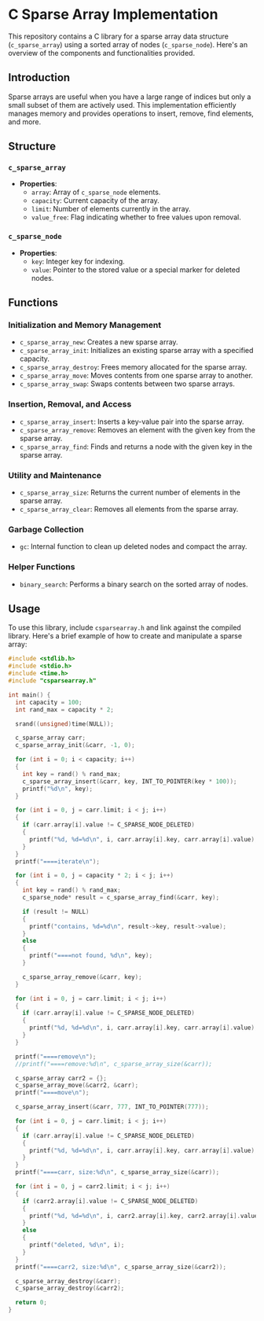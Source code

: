 # C Sparse Array Implementation

This repository contains a C library for a sparse array data structure (`c_sparse_array`) using a sorted array of nodes (`c_sparse_node`). Here's an overview of the components and functionalities provided.

## Introduction

Sparse arrays are useful when you have a large range of indices but only a small subset of them are actively used. This implementation efficiently manages memory and provides operations to insert, remove, find elements, and more.

## Structure

### `c_sparse_array`

- **Properties**:
  - `array`: Array of `c_sparse_node` elements.
  - `capacity`: Current capacity of the array.
  - `limit`: Number of elements currently in the array.
  - `value_free`: Flag indicating whether to free values upon removal.

### `c_sparse_node`

- **Properties**:
  - `key`: Integer key for indexing.
  - `value`: Pointer to the stored value or a special marker for deleted nodes.

## Functions

### Initialization and Memory Management

- `c_sparse_array_new`: Creates a new sparse array.
- `c_sparse_array_init`: Initializes an existing sparse array with a specified capacity.
- `c_sparse_array_destroy`: Frees memory allocated for the sparse array.
- `c_sparse_array_move`: Moves contents from one sparse array to another.
- `c_sparse_array_swap`: Swaps contents between two sparse arrays.

### Insertion, Removal, and Access

- `c_sparse_array_insert`: Inserts a key-value pair into the sparse array.
- `c_sparse_array_remove`: Removes an element with the given key from the sparse array.
- `c_sparse_array_find`: Finds and returns a node with the given key in the sparse array.

### Utility and Maintenance

- `c_sparse_array_size`: Returns the current number of elements in the sparse array.
- `c_sparse_array_clear`: Removes all elements from the sparse array.

### Garbage Collection

- `gc`: Internal function to clean up deleted nodes and compact the array.

### Helper Functions

- `binary_search`: Performs a binary search on the sorted array of nodes.

## Usage

To use this library, include `csparsearray.h` and link against the compiled library. Here's a brief example of how to create and manipulate a sparse array:

```c
#include <stdlib.h>
#include <stdio.h>
#include <time.h>
#include "csparsearray.h"

int main() {
  int capacity = 100;
  int rand_max = capacity * 2;

  srand((unsigned)time(NULL));

  c_sparse_array carr;
  c_sparse_array_init(&carr, -1, 0);

  for (int i = 0; i < capacity; i++)
  {
    int key = rand() % rand_max;
    c_sparse_array_insert(&carr, key, INT_TO_POINTER(key * 100));
    printf("%d\n", key);
  }

  for (int i = 0, j = carr.limit; i < j; i++)
  {
    if (carr.array[i].value != C_SPARSE_NODE_DELETED)
    {
      printf("%d, %d=%d\n", i, carr.array[i].key, carr.array[i].value);
    }
  }
  printf("====iterate\n");

  for (int i = 0, j = capacity * 2; i < j; i++)
  {
    int key = rand() % rand_max;
    c_sparse_node* result = c_sparse_array_find(&carr, key);

    if (result != NULL)
    {
      printf("contains, %d=%d\n", result->key, result->value);
    }
    else
    {
      printf("====not found, %d\n", key);
    }

    c_sparse_array_remove(&carr, key);
  }

  for (int i = 0, j = carr.limit; i < j; i++)
  {
    if (carr.array[i].value != C_SPARSE_NODE_DELETED)
    {
      printf("%d, %d=%d\n", i, carr.array[i].key, carr.array[i].value);
    }
  }

  printf("====remove\n");
  //printf("====remove:%d\n", c_sparse_array_size(&carr));

  c_sparse_array carr2 = {};
  c_sparse_array_move(&carr2, &carr);
  printf("====move\n");

  c_sparse_array_insert(&carr, 777, INT_TO_POINTER(777));

  for (int i = 0, j = carr.limit; i < j; i++)
  {
    if (carr.array[i].value != C_SPARSE_NODE_DELETED)
    {
      printf("%d, %d=%d\n", i, carr.array[i].key, carr.array[i].value);
    }
  }
  printf("====carr, size:%d\n", c_sparse_array_size(&carr));

  for (int i = 0, j = carr2.limit; i < j; i++)
  {
    if (carr2.array[i].value != C_SPARSE_NODE_DELETED)
    {
      printf("%d, %d=%d\n", i, carr2.array[i].key, carr2.array[i].value);
    }
    else
    {
      printf("deleted, %d\n", i);
    }
  }
  printf("====carr2, size:%d\n", c_sparse_array_size(&carr2));

  c_sparse_array_destroy(&carr);
  c_sparse_array_destroy(&carr2);

  return 0;
}
